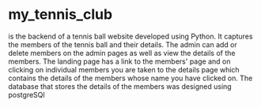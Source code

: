 # my_tennis_club 
is the backend of a tennis ball website developed using Python. 
It captures the members of the tennis ball and their details. 
The admin can add or delete members on the admin pages as well as view the details of the members.
The landing page has a link to the members' page and on clicking on individual members you are taken to the details page which contains the details of the members whose name you have clicked on. 
The database that stores the details of the members was designed using postgreSQl 
